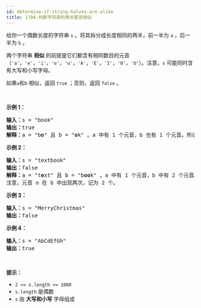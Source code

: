 ```yaml
---
id: determine-if-string-halves-are-alike
title: 1704.判断字符串的两半是否相似
---
```

给你一个偶数长度的字符串 <code>s</code> 。将其拆分成长度相同的两半，前一半为 <code>a</code> ，后一半为 <code>b</code> 。

两个字符串 **相似** 的前提是它们都含有相同数目的元音（<code>&#39;a&#39;</code>，<code>&#39;e&#39;</code>，<code>&#39;i&#39;</code>，<code>&#39;o&#39;</code>，<code>&#39;u&#39;</code>，<code>&#39;A&#39;</code>，<code>&#39;E&#39;</code>，<code>&#39;I&#39;</code>，<code>&#39;O&#39;</code>，<code>&#39;U&#39;</code>）。注意，<code>s</code> 可能同时含有大写和小写字母。

如果<code>a</code>和<code>b</code> 相似，返回 <code>true</code> ；否则，返回 <code>false</code> 。

 

**示例 1：**


<pre><strong>输入：</strong>s = &#34;book&#34;<br/><strong>输出：</strong>true<br/><strong>解释：</strong>a = &#34;b<strong>o</strong>&#34; 且 b = &#34;<strong>o</strong>k&#34; 。a 中有 1 个元音，b 也有 1 个元音。所以，a 和 b 相似。<br/></pre>

**示例 2：**


<pre><strong>输入：</strong>s = &#34;textbook&#34;<br/><strong>输出：</strong>false<br/><strong>解释：</strong>a = &#34;t<strong>e</strong>xt&#34; 且 b = &#34;b<strong>oo</strong>k&#34; 。a 中有 1 个元音，b 中有 2 个元音。因此，a 和 b 不相似。<br/>注意，元音 o 在 b 中出现两次，记为 2 个。<br/></pre>

**示例 3：**


<pre><strong>输入：</strong>s = &#34;MerryChristmas&#34;<br/><strong>输出：</strong>false<br/></pre>

**示例 4：**


<pre><strong>输入：</strong>s = &#34;AbCdEfGh&#34;<br/><strong>输出：</strong>true<br/></pre>

 

**提示：**


- <code>2 &lt;= s.length &lt;= 1000</code>
- <code>s.length</code> 是偶数
- <code>s</code> 由 **大写和小写** 字母组成
